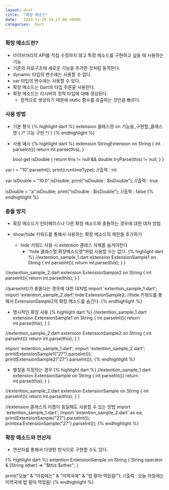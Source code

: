 ```yaml
---
layout: post
title:  "확장 메소드"
date:   2023-12-28 14:17:00 +0900
categories:  Dart
---
```


### 확장 메소드란?

- 라이브러리의 API를 직접 수정하지 않고 특정 메소드를 구현하고 싶을 때 사용하는 기능
- 기존의 자료구조에 새로운 기능을 추가한 것처럼 동작한다.
- dynamic 타입의 변수에는 사용할 수 없다.
- var 타입의 변수에는 사용할 수 있다.
- 확장 메소드는 Dart의 타입 추론을 사용한다.
- 확장 메소드는 리시버의 정적 타입에 대해 생성된다.
    - 정적으로 생성되기 때문에 static 함수를 호출하는 것만큼 빠르다.

### 사용 방법

- 기본 형식
{% highlight dart %}
extension 클래스명 on 기능을_구현할_클래스명 {
    /* 기능 구현 */
}
{% endhighlight %}

- 사용 예시
{% highlight dart %}
extension StringExtension on String {
    int parseInt(){
        return int.parse(this);
    }

    bool get isDouble {
        return this != null && double.tryParse(this) != null;
    }
}

var i = "10".parseInt();
print(i.runtimeType); //출력 : int
  
var isDouble = "10.0".isDouble;
print("isDouble : $isDouble"); //출력 : true

isDouble = "a".isDouble;
print("isDouble : $isDouble"); //출력 : false
{% endhighlight %}

### 충돌 방지

- 확장 메소드가 인터페이스나 다른 확장 메소드와 충돌하는 경우에 대한 대처 방법

- show/hide 키워드를 통해서 사용하는 확장 메소드의 제한을 추가하기
    - hide 키워드 사용 시 extention 클래스 자체를 숨겨야한다
        - "hide 클래스명.확장메소드명"처럼 사용할 수는 없다.
{% highlight dart %}
//extention_sample_1.dart
extension ExtensionSample1 on String {
    int parseInt(){
        return int.parse(this);
    }
}

//extention_sample_2.dart
extension ExtensionSample2 on String {
    int parseInt(){
        return int.parse(this);
    }
}

//parseInt()가 충돌다는 경우에 대한 대처법
import 'extention_sample_1.dart';
import 'extention_sample_2.dart' hide ExtensionSample2; //hide 키워드를 통해서 ExtensionSample2의 확장 메소드를 숨긴다.
{% endhighlight %}

- 명시적인 확장 사용
{% highlight dart %}
//extention_sample_1.dart
extension ExtensionSample1 on String {
    int parseInt(){
        return int.parse(this);
    }
}

//extention_sample_2.dart
extension ExtensionSample2 on String {
    int parseInt(){
        return int.parse(this);
    }
}

import 'extention_sample_1.dart';
import 'extention_sample_2.dart';
print(ExtensionSample1("27").parseInt());
print(ExtensionSample2("27").parseInt());
{% endhighlight %}

- 별칭을 지정하는 경우
{% highlight dart %}
//extention_sample_1.dart
extension ExtensionSample on String {
    int parseInt(){
        return int.parse(this);
    }
}

//extention_sample_2.dart
extension ExtensionSample on String {
    int parseInt(){
        return int.parse(this);
    }
}

//extension 클래스의 이름이 동일해도 사용할 수 있는 방법
import 'extention_sample_1.dart';
import 'extention_sample_2.dart' as ea;
print(ExtensionSample("27").parseInt());
print(ea.ExtensionSample("27").parseInt());
{% endhighlight %}

### 확장 메소드와 연산자

- 연산자를 통해서 다양한 방식으로 구현할 수도 있다.

{% highlight dart %}
extention ExtensionSample on String {
    String operator & (String other) => "$this $other";
}

print("오늘" & "아침에는" & "미역국에" & "밥 말아 먹었음!"); //출력 : 오늘 아침에는 미역국에 밥 말아 먹었음!
{% endhighlight %}
